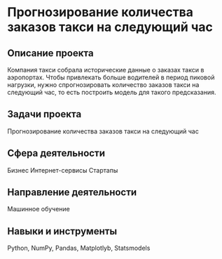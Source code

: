 # Прогнозирование количества заказов такси на следующий час

## Описание проекта

Компания такси собрала исторические данные о заказах такси в аэропортах. Чтобы привлекать больше водителей в период пиковой нагрузки, нужно спрогнозировать количество заказов такси на следующий час, то есть построить модель для такого предсказания.

## Задачи проекта

Прогнозирование количества заказов такси на следующий час

## Сфера деятельности

Бизнес Интернет-сервисы Стартапы

## Направление деятельности

Машинное обучение

## Навыки и инструменты
Python, NumPy, Pandas, Matplotlyb, Statsmodels
